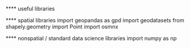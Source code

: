 
**** useful libraries 

**** spatial libraries
import geopandas as gpd
import geodatasets
from shapely.geometry import Point
import osmnx

**** nonspatial / standard data science libraries 
import numpy as np
